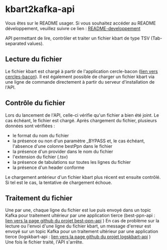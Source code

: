 # kbart2kafka-api

Vous êtes sur le README usager. Si vous souhaitez accéder au README développement, veuillez suivre ce lien : [README-developpement](README-developpement.md)

API permettant de lire, contrôler et traiter un fichier kbart de type TSV (Tab-separated values).

## Lecture du fichier
Le fichier kbart est chargé à partir de l'application cercle-bacon ([lien vers cercles-bacon](https://cerclesbacon.abes.fr/)). Il est également possible de charger un fichier kbart via une ligne de commande directement à partir du serveur d'installation de l'API.

## Contrôle du fichier
Lors du lancement de l'API, celle-ci vérifie qu'un fichier a bien été joint. Le cas échéant, le fichier est chargé.
Après chargement du fichier, plusieurs données sont vérifiées :
- le format du nom du fichier
- la présence ou non d'un paramètre _BYPASS et, le cas échéant, l'absence d'une colonne bestPpn dans le fichier
- la présence d'un provider dans le nom du fichier
- l'extension du fichier (.tsv)
- la présence de tabulations sur toutes les lignes du fichier
- la présence d'un header conforme

Le chargement antérieur d'un fichier kbart plus récent est ensuite contrôlé. Si tel est le cas, la tentative de chargement échoue.

## Traitement du fichier
Une par une, chaque ligne du fichier est lue puis envoyé dans un topic Kafka pour traitement ultérieur par une application tierce (best-ppn-api : [lien vers la page github du projet best-ppn-api](https://github.com/abes-esr/best-ppn-api) )
En cas de problème sur la lecture ou l'envoi d'une ligne du fichier kbart, un message d'erreur est envoyé sur un topic Kafka pour un traitement ultérieur par une application tierce (logskbart-api : [lien vers la page github du projet logskbart-api](https://github.com/abes-esr/logskbart-api) )  
Une fois le fichier traité, l'API s'arrête. 
